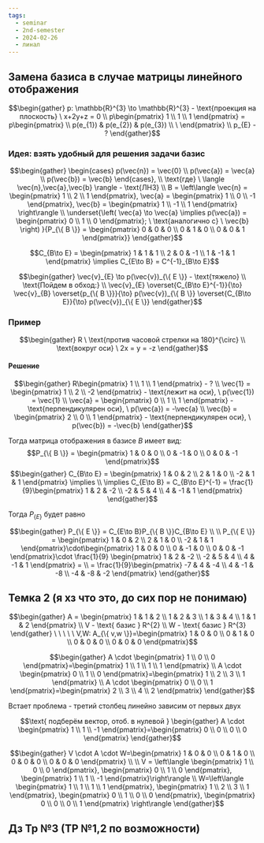 ```yaml
---
tags:
  - seminar
  - 2nd-semester
  - 2024-02-26
  - линал
---
```


## Замена базиса в случае матрицы линейного отображения

$$\begin{gather}
p: \mathbb{R}^{3} \to \mathbb{R}^{3} - \text{проекция на плоскость} \ x+2y+z = 0 \\
p\begin{pmatrix}
1 \\
1 \\
1
\end{pmatrix} = p\begin{pmatrix}
\\
p(e_{1}) & p(e_{2}) & p(e_{3}) \\
\
\end{pmatrix} \\
p_{E} - ?
\end{gather}$$

### Идея: взять удобный для решения задачи базис
 $$\begin{gather}
\begin{cases} p(\vec{n}) = \vec{0} \\
p(\vec{a}) = \vec{a} \\ p(\vec{b}) = \vec{b}
\end{cases}, \\
\text{где} \ \langle \vec{n},\vec{a},\vec{b} \rangle - \text{ЛНЗ} \\
B = \left\langle  \vec{n} = \begin{pmatrix}
1 \\
2 \\
1
\end{pmatrix}, \vec{a} = \begin{pmatrix}
1 \\
0 \\
-1
\end{pmatrix}, \vec{b} = \begin{pmatrix}
1 \\
-1 \\
1
\end{pmatrix} \right\rangle \\
\underset{\left( \vec{a} \to \vec{a} \implies p(\vec{a}) = \begin{pmatrix}
0 \\
1 \\
0
\end{pmatrix}; \ \text{аналогично с} \ \vec{b} \right) }{P_{\{ B \}} = \begin{pmatrix}
0 & 0 & 0 \\
0 & 1 & 0 \\
0 & 0 & 1
\end{pmatrix}}
\end{gather}$$

$$C_{B\to E} = \begin{pmatrix}
1 & 1 & 1 \\
2 & 0 & -1 \\
1 & -1 & 1
\end{pmatrix} \implies C_{E\to B} = C^{-1}_{B\to E}$$

$$\begin{gather}
\vec{v}_{E} \to p(\vec{v})_{\{ E \}} - \text{тяжело} \\
\text{Пойдем в обход:} \\
\vec{v}_{E} \overset{C_{B\to E}^{-1}}{\to} \vec{v}_{B} \overset{p_{\{ B \}}}{\to} p(\vec{v})_{\{ B \}} \overset{C_{B\to E}}{\to} p(\vec{v})_{\{ E \}}
\end{gather}$$

### Пример

$$\begin{gather}
R \ \text{против часовой стрелки на 180}^{\circ} \\
\text{вокруг оси} \ 2x = y = -z
\end{gather}$$

#### Решение

$$\begin{gather}
R\begin{pmatrix}
1 \\
1 \\
1
\end{pmatrix} - ? \\
\vec{1} = \begin{pmatrix}
1 \\
2 \\
-2
\end{pmatrix} - \text{лежит на оси}, \ p(\vec{1}) = \vec{1} \\
\vec{a} = \begin{pmatrix}
0 \\
1 \\
1
\end{pmatrix} - \text{перпендикулярен оси}, \ p(\vec{a}) = -\vec{a} \\
\vec{b} = \begin{pmatrix}
2 \\
0 \\
1
\end{pmatrix} - \text{перпендикулярен оси}, \ p(\vec{b}) = -\vec{b}
\end{gather}$$

Тогда матрица отображения в базисе $B$ имеет вид:
 $$P_{\{ B \}} = \begin{pmatrix}
1 & 0 & 0 \\ 0 & -1 & 0 \\
0 & 0 & -1 \end{pmatrix}$$
 $$\begin{gather}
C_{B\to E} = \begin{pmatrix} 1 & 0 & 2 \\
2 & 1 & 0 \\ -2 & 1 & 1
\end{pmatrix} \implies \\ \implies C_{E\to B} = C_{B\to E}^{-1} = \frac{1}{9}\begin{pmatrix}
1 & 2 & -2 \\
-2 & 5 & 4 \\
4 & -1 & 1
\end{pmatrix}
\end{gather}$$

Тогда $P_{\{ E \}}$ будет равно

$$\begin{gather}
P_{\{ E \}} = C_{E\to B}P_{\{ B \}}C_{B\to E} \\
\\
P_{\{ E \}} = \begin{pmatrix}
1 & 0 & 2 \\
2 & 1 & 0 \\
-2 & 1 & 1
\end{pmatrix}\cdot\begin{pmatrix}
1 & 0 & 0 \\
0 & -1 & 0 \\
0 & 0 & -1
\end{pmatrix}\cdot \frac{1}{9} \begin{pmatrix}
1 & 2 & -2 \\
-2 & 5 & 4 \\
4 & -1 & 1
\end{pmatrix} = \\
= \frac{1}{9}\begin{pmatrix}
-7 & 4 & -4 \\
4 & -1 & -8 \\
-4 & -8 & -2
\end{pmatrix}
\end{gather}$$

## Темка 2 (я хз что это, до сих пор не понимаю)

$$\begin{gather}
A = \begin{pmatrix}
1 & 1 & 2 \\
1 & 2 & 3 \\
1 & 3 & 4 \\
1 & 1 & 2
\end{pmatrix} \\
V - \text{ базис } R^{2} \\
W - \text{ базис } R^{3} 
\end{gather}  \ \ \ \ \ V,W: A_{\{ v,w \}}=\begin{pmatrix}
1 & 0 & 0 \\
0 & 1 & 0 \\
0 & 0 & 0 \\
0 & 0 & 0
\end{pmatrix}$$

$$\begin{gather}
A \cdot \begin{pmatrix}
1 \\
0 \\
0
\end{pmatrix}=\begin{pmatrix}
1 \\
1 \\
1 \\
1
\end{pmatrix} \\
A \cdot \begin{pmatrix}
0 \\
1 \\
0
\end{pmatrix}=\begin{pmatrix}
1 \\
2 \\
3 \\
1
\end{pmatrix} \\
A \cdot \begin{pmatrix}
0 \\
0 \\
1
\end{pmatrix}=\begin{pmatrix}
2 \\
3 \\
4 \\
2
\end{pmatrix}
\end{gather}$$

Встает проблема - третий столбец линейно зависим от первых двух

$$\text{ подберём вектор, отоб. в нулевой } 
\begin{gather}
A \cdot \begin{pmatrix}
1 \\
1 \\
-1 
\end{pmatrix}=\begin{pmatrix}
0 \\
0 \\
0 \\
0
\end{pmatrix}
\end{gather}$$

$$\begin{gather}
V \cdot A \cdot W=\begin{pmatrix}
1 & 0 & 0 \\
0 & 1 & 0 \\
0 & 0 & 0 \\
0 & 0 & 0
\end{pmatrix} \\ \\
V = \left\langle \begin{pmatrix}
1 \\
0 \\
0
\end{pmatrix}, \begin{pmatrix}
0 \\
1 \\
0
\end{pmatrix}, \begin{pmatrix}
1 \\
1 \\
-1
\end{pmatrix}\right\rangle \\
W=\left\langle \begin{pmatrix}
1 \\
1 \\
1 \\
1
\end{pmatrix}, \begin{pmatrix}
1 \\
2 \\
3 \\
1
\end{pmatrix}, \begin{pmatrix}
0 \\
1 \\
0 \\
0
\end{pmatrix}, \begin{pmatrix}
0 \\
0 \\
0 \\
1
\end{pmatrix} \right\rangle
\end{gather}$$

## Дз Тр №3 (ТР №1,2 по возможности)
